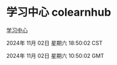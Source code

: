 # 学习中心 colearnhub
[学习中心](http://219.139.197.74:56308/colearnhub/)

2024年 11月 02日 星期六 18:50:02 CST

2024年 11月 02日 星期六 10:50:02 GMT
